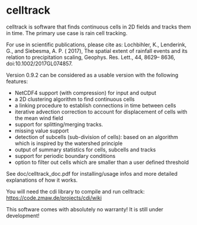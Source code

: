 # celltrack
celltrack is software that finds continuous cells in 2D fields and tracks them
in time. The primary use case is rain cell tracking.

For use in scientific publications, please cite as:
Lochbihler, K., Lenderink, G., and Siebesma, A. P. ( 2017), The spatial extent of rainfall events and its relation to precipitation scaling, Geophys. Res. Lett., 44, 8629– 8636, doi:10.1002/2017GL074857.

Version 0.9.2 can be considered as a usable version with the following features:
 - NetCDF4 support (with compression) for input and output
 - a 2D clustering algorithm to find continuous cells
 - a linking procedure to establish connections in time between cells
 - iterative advection correction to account for displacement of cells with the mean wind field
 - support for splitting/merging tracks.
 - missing value support 
 - detection of subcells (sub-division of cells): based on an algorithm which is inspired by the watershed principle
 - output of summary statistics for cells, subcells and tracks
 - support for periodic boundary conditions
 - option to filter out cells which are smaller than a user defined threshold
 
See doc/celltrack_doc.pdf for installing/usage infos and more detailed explanations of how it works.

You will need the cdi library to compile and run celltrack: https://code.zmaw.de/projects/cdi/wiki

This software comes with absolutely no warranty! It is still under development!

